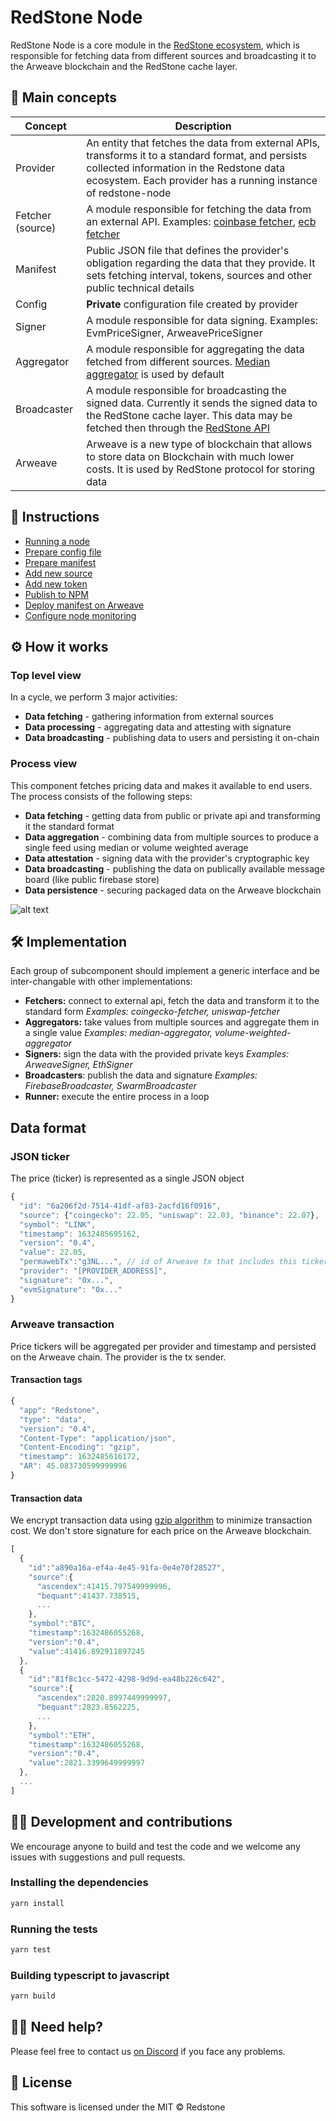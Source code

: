 # RedStone Node

RedStone Node is a core module in the [RedStone ecosystem](docs/REDSTONE_ECOSYSTEM.md), which is responsible for fetching data from different sources and broadcasting it to the Arweave blockchain and the RedStone cache layer.

## 📖 Main concepts
| Concept | Description |
|---|---|
| Provider | An entity that fetches the data from external APIs, transforms it to a standard format, and persists collected information in the Redstone data ecosystem. Each provider has a running instance of redstone-node |
| Fetcher (source) | A module responsible for fetching the data from an external API. Examples: [coinbase fetcher](/src/fetchers/coinbase), [ecb fetcher](/src/fetchers/ecb/EcbFetcher.ts) |
| Manifest | Public JSON file that defines the provider's obligation regarding the data that they provide. It sets fetching interval, tokens, sources and other public technical details |
| Config | **Private** configuration file created by provider |
| Signer | A module responsible for data signing. Examples: EvmPriceSigner, ArweavePriceSigner |
| Aggregator | A module responsible for aggregating the data fetched from different sources. [Median aggregator](src/aggregators/median-aggregator.ts) is used by default  |
| Broadcaster | A module responsible for broadcasting the signed data. Currently it sends the signed data to the RedStone cache layer. This data may be fetched then through the [RedStone API](http://api.docs.redstone.finance/) |
| Arweave | Arweave is a new type of blockchain that allows to store data on Blockchain with much lower costs. It is used by RedStone protocol for storing data |

## 📜 Instructions
- [Running a node](docs/RUN_REDSTONE_NODE.md)
- [Prepare config file](docs/PREPARE_CONFIG.md)
- [Prepare manifest](docs/PREPARE_MANIFEST.md)
- [Add new source](docs/ADD_NEW_SOURCE.md)
- [Add new token](docs/ADD_NEW_TOKEN.md)
- [Publish to NPM](docs/PUBLISH_TO_NPM.md)
- [Deploy manifest on Arweave](docs/DEPLOY_MANIFEST_ON_ARWEAVE.md)
- [Configure node monitoring](docs/MONITORING_TOOLS.md)

## ⚙️ How it works

### Top level view
In a cycle, we perform 3 major activities:
- **Data fetching** - gathering information from external sources
- **Data processing** - aggregating data and attesting with signature
- **Data broadcasting** - publishing data to users and persisting it on-chain

### Process view
This component fetches pricing data and makes it available to end users. The process consists of the following steps:
- **Data fetching** - getting data from public or private api and transforming it the standard format
- **Data aggregation** - combining data from multiple sources to produce a single feed using median or volume weighted average
- **Data attestation** - signing data with the provider's cryptographic key
- **Data broadcasting** - publishing the data on publically available message board (like public firebase store)
- **Data persistence** - securing packaged data on the Arweave blockchain

![alt text](docs/img/redstone-node.png)

## 🛠 Implementation
Each group of subcomponent should implement a generic interface and be inter-changable with other implementations:
- **Fetchers:** connect to external api, fetch the data and transform it to the standard form <em>Examples: coingecko-fetcher, uniswap-fetcher</em>
- **Aggregators:** take values from multiple sources and aggregate them in a single value
<em>Examples: median-aggregator, volume-weighted-aggregator</em>
- **Signers:** sign the data with the provided private keys
<em>Examples: ArweaveSigner, EthSigner</em>
- **Broadcasters**: publish the data and signature
<em>Examples: FirebaseBroadcaster, SwarmBroadcaster</em>
- **Runner:** execute the entire process in a loop

## Data format

### JSON ticker
The price (ticker) is represented as a single JSON object
```js
{
  "id": "6a206f2d-7514-41df-af83-2acfd16f0916",
  "source": {"coingecko": 22.05, "uniswap": 22.03, "binance": 22.07},
  "symbol": "LINK",
  "timestamp": 1632485695162,
  "version": "0.4",
  "value": 22.05,
  "permawebTx":"g3NL...", // id of Arweave tx that includes this ticker
  "provider": "[PROVIDER_ADDRESS]",
  "signature": "0x...",
  "evmSignature": "0x..."
}
```

### Arweave transaction
Price tickers will be aggregated per provider and timestamp and persisted on the Arweave chain. The provider is the tx sender.

#### Transaction tags
```js
{
  "app": "Redstone",
  "type": "data",
  "version": "0.4",
  "Content-Type": "application/json",
  "Content-Encoding": "gzip",
  "timestamp": 1632485616172,
  "AR": 45.083730599999996
}
```

#### Transaction data
We encrypt transaction data using [gzip algorithm](https://www.gzip.org/) to minimize transaction cost. We don't store signature for each price on the Arweave blockchain.
```js
[
  {
    "id":"a890a16a-ef4a-4e45-91fa-0e4e70f28527",
    "source":{
      "ascendex":41415.797549999996,
      "bequant":41437.738515,
      ...
    },
    "symbol":"BTC",
    "timestamp":1632486055268,
    "version":"0.4",
    "value":41416.892911897245
  },
  {
    "id":"81f8c1cc-5472-4298-9d9d-ea48b226c642",
    "source":{
      "ascendex":2820.8997449999997,
      "bequant":2823.8562225,
      ...
    },
    "symbol":"ETH",
    "timestamp":1632486055268,
    "version":"0.4",
    "value":2821.3399649999997
  },
  ...
]
```

## 👨‍💻 Development and contributions
We encourage anyone to build and test the code and we welcome any issues with suggestions and pull requests.

### Installing the dependencies
```bash
yarn install
```

### Running the tests
```bash
yarn test
```

### Building typescript to javascript
```bash
yarn build
```

## 🙋‍♂️ Need help?
Please feel free to contact us [on Discord](https://redstone.finance/discord) if you face any problems.

## 📜 License
This software is licensed under the MIT © Redstone
